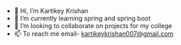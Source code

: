 - 👋 Hi, I’m Kartikey Krishan
- 🌱 I’m currently learning spring and spring boot
- 💞️ I’m looking to collaborate on projects for my college
- 📫 To reach me email- kartikeykrishan007@gmail.com

<!---
Formula07/Formula07 is a ✨ special ✨ repository because its `README.md` (this file) appears on your GitHub profile.
You can click the Preview link to take a look at your changes.
--->

